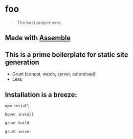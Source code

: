 # foo

> The best project ever..

## Made with [Assemble](http://assemble.io/)

## This is a prime boilerplate for static site generation

* Grunt [concat, watch, server, autoreload]
* Less

## Installation is a breeze:

`npm install`

`bower install`

`grunt build`

`grunt server`
